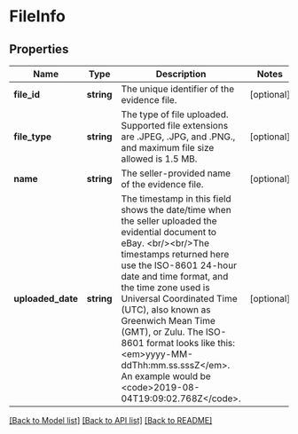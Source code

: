 # FileInfo

## Properties
Name | Type | Description | Notes
------------ | ------------- | ------------- | -------------
**file_id** | **string** | The unique identifier of the evidence file. | [optional] 
**file_type** | **string** | The type of file uploaded. Supported file extensions are .JPEG, .JPG, and .PNG., and maximum file size allowed is 1.5 MB. | [optional] 
**name** | **string** | The seller-provided name of the evidence file. | [optional] 
**uploaded_date** | **string** | The timestamp in this field shows the date/time when the seller uploaded the evidential document to eBay. &lt;br/&gt;&lt;br/&gt;The timestamps returned here use the ISO-8601 24-hour date and time format, and the time zone used is Universal Coordinated Time (UTC), also known as Greenwich Mean Time (GMT), or Zulu. The ISO-8601 format looks like this: &lt;em&gt;yyyy-MM-ddThh:mm.ss.sssZ&lt;/em&gt;. An example would be &lt;code&gt;2019-08-04T19:09:02.768Z&lt;/code&gt;. | [optional] 

[[Back to Model list]](../../README.md#documentation-for-models) [[Back to API list]](../../README.md#documentation-for-api-endpoints) [[Back to README]](../../README.md)

